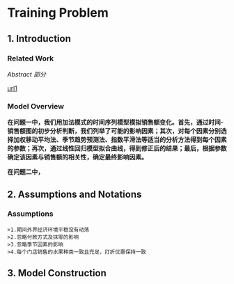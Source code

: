 # Training Problem

## 1. Introduction

### Related Work

_Abstract 部分_

[url1](https://www.researchgate.net/publication/236463111_Sales_Prediction_with_Parametrized_Time_Series_Analysis)

### Model Overview

**在问题一中，我们用加法模式的时间序列模型模拟销售额变化。首先，通过时间-销售额图的初步分析判断，我们列举了可能的影响因素；其次，对每个因素分别选择加权移动平均法、季节趋势预测法、指数平滑法等适当的分析方法得到每个因素的参数；再次，通过线性回归模型拟合曲线，得到修正后的结果；最后，根据参数确定该因素与销售额的相关性，确定最终影响因素。**

**在问题二中，**

## 2. Assumptions and Notations

### Assumptions

```
>1.期间外界经济环境平稳没有动荡
>2.忽略付款方式及抹零的影响
>3.忽略季节因素的影响
>4.每个门店销售的水果种类一致且充足，打折优惠保持一致
```

## 3. Model Construction
